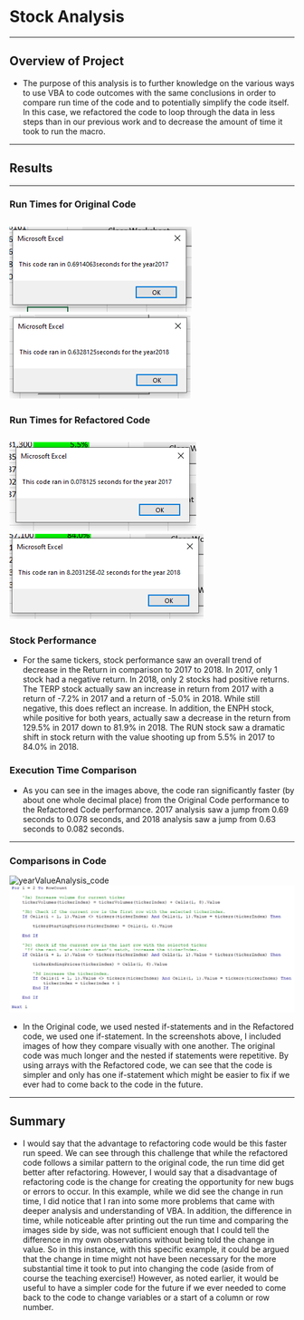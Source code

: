 # Stock Analysis
---
## Overview of Project 
- The purpose of this analysis is to further knowledge on the various ways to use VBA to code outcomes with the same conclusions in order to compare run time of the code and to potentially simplify the code itself. In this case, we refactored the code to loop through the data in less steps than in our previous work and to decrease the amount of time it took to run the macro.
---
## Results 
---
### Run Times for Original Code 
![Original_Code_2017](/Original_Code_2017.png)
![Original_Code_2018](/Original_Code_2018.png)
---
### Run Times for Refactored Code
![VBA_Challenge_2017](/VBA_Challenge_2017.png)
![VBA_Challenge_2018](/VBA_Challenge_2018.png)
---
### Stock Performance 
- For the same tickers, stock performance saw an overall trend of decrease in the Return in comparison to 2017 to 2018. In 2017, only 1 stock had a negative return. In 2018, only 2 stocks had positive returns. The TERP stock actually saw an increase in return from 2017 with a return of -7.2% in 2017 and a return of -5.0% in 2018. While still negative, this does reflect an increase. In addition, the ENPH stock, while positive for both years, actually saw a decrease in the return from 129.5% in 2017 down to 81.9% in 2018. The RUN stock saw a dramatic shift in stock return with the value shooting up from 5.5% in 2017 to 84.0% in 2018. 
### Execution Time Comparison
- As you can see in the images above, the code ran significantly faster (by about one whole decimal place) from the Original Code performance to the Refactored Code performance. 2017 analysis saw a jump from 0.69 seconds to 0.078 seconds, and 2018 analysis saw a jump from 0.63 seconds to 0.082 seconds.
---
### Comparisons in Code
![yearValueAnalysis_code](https://user-images.githubusercontent.com/106891163/175141513-5adce4df-6f79-4dec-9cf7-4167a6d3e3dd.png)
![AllStocksAnalysisRefactored_code](/AllStocksAnalysisRefactored_code.png)
- In the Original code, we used nested if-statements and in the Refactored code, we used one if-statement. In the screenshots above, I included images of how they compare visually with one another. The original code was much longer and the nested if statements were repetitive. By using arrays with the Refactored code, we can see that the code is simpler and only has one if-statement which might be easier to fix if we ever had to come back to the code in the future. 

---
## Summary
-  I would say that the advantage to refactoring code would be this faster run speed. We can see through this challenge that while the refactored code follows a similar pattern to the original code, the run time did get better after refactoring. However, I would say that a disadvantage of refactoring code is the change for creating the opportunity for new bugs or errors to occur. In this example, while we did see the change in run time, I did notice that I ran into some more problems that came with deeper analysis and understanding of VBA. In addition, the difference in time, while noticeable after printing out the run time and comparing the images side by side, was not sufficient enough that I could tell the difference in my own observations without being told the change in value. So in this instance, with this specific example, it could be argued that the change in time might not have been necessary for the more substantial time it took to put into changing the code (aside from of course the teaching exercise!) However, as noted earlier, it would be useful to have a simpler code for the future if we ever needed to come back to the code to change variables or a start of a column or row number.
